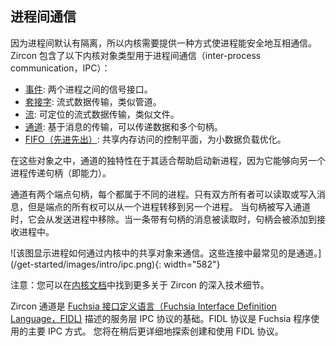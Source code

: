 <!-- ## Inter-process communication -->
## 进程间通信

<!-- 
Since processes are isolated by default, the kernel needs to provide a way for
them to securely communicate with each other. Zircon includes the following
kernel object types for inter-process communication (IPC):
 -->
因为进程间默认有隔离，所以内核需要提供一种方式使进程能安全地互相通信。
Zircon 包含了以下内核对象类型用于进程间通信（inter-process communication，IPC）：

<!-- 
* [Event](/reference/kernel_objects/event.md):
  Signaling interface between two processes.
* [Socket](/reference/kernel_objects/socket.md):
  Streaming data transport, similar to a pipe.
* [Stream](/reference/kernel_objects/stream.md):
  Streaming data transport that is seekable, like a file.
* [Channel](/reference/kernel_objects/channel.md):
  Message-based transport capable of passing both data and a set of handles.
* [FIFO](/reference/kernel_objects/fifo.md):
  Control plane for shared memory access, optimized for small data payloads.
 -->
* [事件](/reference/kernel_objects/event.md):
  两个进程之间的信号接口。
* [套接字](/reference/kernel_objects/socket.md):
  流式数据传输，类似管道。
* [流](/reference/kernel_objects/stream.md):
  可定位的流式数据传输，类似文件。
* [通道](/reference/kernel_objects/channel.md):
  基于消息的传输，可以传递数据和多个句柄。
* [FIFO（先进先出）](/reference/kernel_objects/fifo.md):
  共享内存访问的控制平面，为小数据负载优化。

<!-- 
Among these objects, channels are uniquely suited to assist in launching new
processes because they are capable of transferring handles (and therefore,
capabilities) across to another process.
 -->
在这些对象之中，通道的独特性在于其适合帮助启动新进程，因为它能够向另一个进程传递句柄（即能力）。

<!-- 
Channels have exactly two endpoint handles, each owned by a separate process.
Only the owners may read or write messages, but ownership of an endpoint may
be transferred from one process to another. When handles are written into a
channel, they are removed from the sending process. When a message with handles
is read from a channel, the handles are added to the receiving process.
 -->
通道有两个端点句柄，每个都属于不同的进程。只有双方所有者可以读取或写入消息，但是端点的所有权可以从一个进程转移到另一个进程。
当句柄被写入通道时，它会从发送进程中移除。当一条带有句柄的消息被读取时，句柄会被添加到接收进程中。

<!-- 
![Diagram showing how processes communicate through shared objects found in the
kernel. The most common of these connections is the channel.]
(/get-started/images/intro/ipc.png){: width="582"}
 -->
![该图显示进程如何通过内核中的共享对象来通信。这些连接中最常见的是通道。]
(/get-started/images/intro/ipc.png){: width="582"}

<!-- 
Note: You can find more of Zircon's deep technical details in the
[kernel documentation](/concepts/kernel/README.md).
 -->
注意：您可以在[内核文档](/concepts/kernel/README.md)中找到更多关于 Zircon 的深入技术细节。

<!-- 
Zircon channels are the basis for service-level IPC protocols described by
the [Fuchsia Interface Definition Language (FIDL)][glossary.FIDL]. FIDL
protocols are the primary method of IPC used by Fuchsia programs. You will
explore creating and consuming FIDL protocols in more detail later on.
 -->
Zircon 通道是 [Fuchsia 接口定义语言（Fuchsia Interface Definition Language，FIDL)][glossary.FIDL]
描述的服务层 IPC 协议的基础。FIDL 协议是 Fuchsia 程序使用的主要 IPC 方式。
您将在稍后更详细地探索创建和使用 FIDL 协议。

[glossary.FIDL]: /glossary/README.md#FIDL
